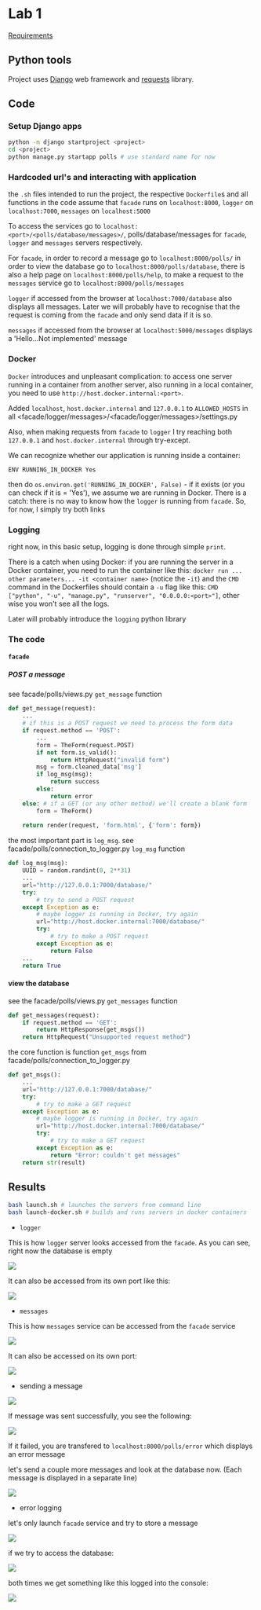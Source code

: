 # Lab 1

[Requirements](https://docs.google.com/document/d/1_DCyflPIPCw0-uPTA1xNc3-8m2aUn1mloxOnP1UJ6ho/edit)

## Python tools

Project uses [Django](https://www.djangoproject.com/) web framework and [requests](https://pypi.org/project/requests/) library.

## Code

### Setup Django apps

```bash
python -m django startproject <project>
cd <project>
python manage.py startapp polls # use standard name for now
```

### Hardcoded url's and interacting with application

the `.sh` files intended to run the project, the respective `Dockerfile`s and all functions in the code assume that `facade` runs on `localhost:8000`, `logger` on `localhost:7000`, `messages` on `localhost:5000`

To access the services go to `localhost:<port>/<polls/database/messages>/`, polls/database/messages for `facade`, `logger` and `messages` servers respectively.

For `facade`, in order to record a message go to `localhost:8000/polls/` in order to view the database go to `localhost:8000/polls/database`, there is also a help page on `localhost:8000/polls/help`, to make a request to the `messages` service go to `localhost:8000/polls/messages`

`logger` if accessed from the browser at `localhost:7000/database` also displays all messages. Later we will probably have to recognise that the request is coming from the `facade` and only send data if it is so.

`messages` if accessed from the browser at `localhost:5000/messages` displays a 'Hello...Not implemented' message

### Docker

`Docker` introduces and unpleasant complication: to access one server running in a container from another server, also running in a local container, you need to use `http://host.docker.internal:<port>`. 

Added `localhost`, 	`host.docker.internal` and  `127.0.0.1` to `ALLOWED_HOSTS` in all <facade/logger/messages>/<facade/logger/messages>/settings.py

Also, when making requests from `facade` to `logger` I try reaching both `127.0.0.1` and `host.docker.internal` through try-except.

We can recognize whether our application is running inside a container:
```Docekrfile
ENV RUNNING_IN_DOCKER Yes
```
then do `os.environ.get('RUNNING_IN_DOCKER', False)` - if it exists (or you can check if it is = 'Yes'), we assume we are running in Docker. There is a catch: there is no way to know how the `logger` is running from `facade`. So, for now, I simply try both links

### Logging

right now, in this basic setup, logging is done through simple `print`. 

There is a catch when using Docker: if you are running the server in a Docker container, you need to run the container like this: `docker run ... other parameters... -it <container name>` (notice the `-it`) and the `CMD` command in the Dockerfiles should contain a `-u` flag like this: `CMD ["python", "-u", "manage.py", "runserver", "0.0.0.0:<port>"]`, other wise you won't see all the logs.

Later will probably introduce the `logging` python library

### The code

#### `facade`

##### POST a message

see facade/polls/views.py `get_message` function

```python
def get_message(request):
	...
	# if this is a POST request we need to process the form data
    if request.method == 'POST':
		...
        form = TheForm(request.POST)
        if not form.is_valid():
            return HttpRequest("invalid form")
        msg = form.cleaned_data['msg']
        if log_msg(msg):
            return success
        else:
            return error
    else: # if a GET (or any other method) we'll create a blank form
        form = TheForm()
    
    return render(request, 'form.html', {'form': form})
```

the most important part is `log_msg`. see facade/polls/connection_to_logger.py `log_msg` function

```python
def log_msg(msg):
	UUID = random.randint(0, 2**31)
	...
	url="http://127.0.0.1:7000/database/"
	try:
		# try to send a POST request
	except Exception as e:
		# maybe logger is running in Docker, try again
		url="http://host.docker.internal:7000/database/"
		try:
			# try to make a POST request
		except Exception as e:
			return False
	...
	return True
```

#### view the database

see the facade/polls/views.py `get_messages` function

```python
def get_messages(request):
    if request.method == 'GET':
        return HttpResponse(get_msgs())
    return HttpRequest("Unsupported request method")
```

the core function is function `get_msgs` from facade/polls/connection_to_logger.py

```python
def get_msgs():
	...
	url="http://127.0.0.1:7000/database/"
	try:
		# try to make a GET request
	except Exception as e:
		# maybe logger is running in Docker, try again
		url="http://host.docker.internal:7000/database/"
		try:
			# try to make a GET request
		except Exception as e:
			return "Error: couldn't get messages"
	return str(result)
```

## Results

```bash
bash launch.sh # launches the servers from command line
bash launch-docker.sh # builds and runs servers in docker containers
```

- `logger`

This is how `logger` server looks accessed from the `facade`. As you can see, right now the database is empty

![](./img/logger-from-facade.png)

It can also be accessed from its own port like this:

![](./img/logger.png)

- `messages`

This is how `messages` service can be accessed from the `facade` service

![](./img/messages-from-facade.png)

It can also be accessed on its own port:

![](./img/messages.png)

- sending a message

![](./img/send-message.png)

If message was sent successfully, you see the following:

![](./img/thanks.png)

If it failed, you are transfered to `localhost:8000/polls/error` which displays an error message

let's send a couple more messages and look at the database now. (Each message is displayed in a separate line)

![](./img/database.png)

- error logging

let's only launch `facade` service and try to store a message

![](./img/error-msg.png)

if we try to access the database:

![](./img/not-running.png)

both times we get something like this logged into the console:

![](./img/error-log.png)


